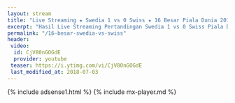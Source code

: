 ```yaml
---
layout: stream
title: "Live Streaming ★ Swedia 1 vs 0 Swiss ★ 16 Besar Piala Dunia 2018"
excerpt: "Hasil Live Streaming Pertandingan Swedia 1 vs 0 Swiss Piala Dunia 2018 16 Besar Babak Knock Out"
permalink: "/16-besar-swedia-vs-swiss"
header:
 video:
  id: CjV80nGOGdE
  provider: youtube
 teaser: https://i.ytimg.com/vi/CjV80nGOGdE
 last_modified_at: 2018-07-03
---
```

{% include adsense1.html %}
{% include mx-player.md %}
